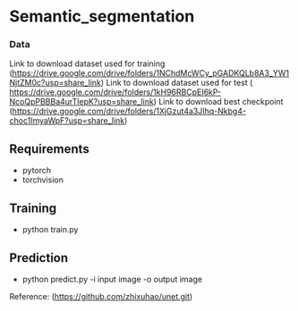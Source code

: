 # Semantic_segmentation

### Data

Link to download dataset used for training (https://drive.google.com/drive/folders/1NChdMcWCy_pGADKQLb8A3_YW1NjtZM0c?usp=share_link)
Link to download dataset used for test ( https://drive.google.com/drive/folders/1kH96RBCpEI6kP-NcoQpPBBBa4urTlepK?usp=share_link)
Link to download best checkpoint (https://drive.google.com/drive/folders/1XjGzut4a3JIhq-Nkbg4-choc1ImyaWpF?usp=share_link)

## Requirements
- pytorch
- torchvision 

## Training 
- python train.py

## Prediction 
- python predict.py -i  input image  -o output image


Reference:
(https://github.com/zhixuhao/unet.git)
